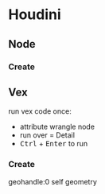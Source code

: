 # Houdini

## Node

### Create

## Vex

run vex code once:

- attribute wrangle node
- run over = Detail 
- <kbd>Ctrl</kbd> + <kbd>Enter</kbd> to run

### Create

geohandle:0 self geometry